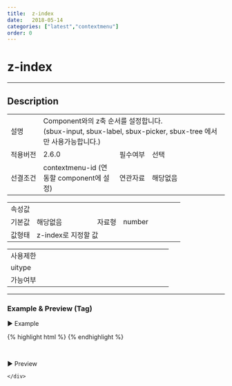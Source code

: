```yaml
---
title:  z-index
date:   2018-05-14
categories: ["latest","contextmenu"]
order: 0
---
```


z-index
===

---

## Description

<table style="width:100%">
    <colgroup>
        <col width="15%"/>
        <col width="35%"/>
        <col width="15%"/>
        <col width="35%"/>
    </colgroup>
    <tr>
        <td class="tdTitle">설명</td>
        <td colspan="3">
            Component와의 z축 순서를 설정합니다.<br>
            (sbux-input, sbux-label, sbux-picker, sbux-tree 에서만 사용가능합니다.)
        </td>
    </tr>
    <tr>
        <td class="tdTitle">적용버전</td>
        <td>2.6.0</td>
        <td class="tdTitle">필수여부</td>
        <td>선택</td>
    </tr>
    <tr>
        <td class="tdTitle">선결조건</td>
        <td>contextmenu-id (연동할 component에 설정)</td>
        <td class="tdTitle">연관자료</td>
        <td>해당없음</td>
    </tr>
</table>
<table style="width:100%">
    <colgroup>
        <col width="15%"/>
        <col width="35%"/>
        <col width="15%"/>
        <col width="35%"/>
    </colgroup>
    <tr>
        <td class="tdTitle tdBg" colspan="4">속성값</td>
    </tr>
    <tr>
        <td class="tdTitle">기본값</td>
        <td>해당없음</td>
        <td class="tdTitle">자료형</td>
        <td>number</td>
    </tr>
    <tr>
        <td class="tdTitle">값형태</td>
        <td colspan="3">z-index로 지정할 값</td>
    </tr>
</table>
<table style="width:100%">
    <colgroup>
        <col width="20%"/>
        <col width="20%"/>
        <col width="20%"/>
        <col width="20%"/>
        <col width="20%"/>
    </colgroup>
    <tr>
        <td class="tdTitle tdBg" colspan="5">사용제한</td>
    </tr>
    <tr>
        <td>uitype</td>
        <td></td>
        <td></td>
        <td></td>
        <td></td>
    </tr>
    <tr>
        <td>가능여부</td>
        <td></td>
        <td></td>
        <td></td>
        <td></td>
    </tr>
</table>

---
### Example & Preview (Tag)

<script>
    var treeJsonData=[
        { "id":"1",     "pid":"-1",  "order" : "1", "text" : "1" },
        { "id":"1_1",   "pid":"1",   "order" : "1", "text" : "1_1" },
        { "id":"1_2",   "pid":"1",   "order" : "2", "text" : "1_2" },
        { "id":"1_1_1", "pid":"1_1", "order" : "1", "text" : "1_1_1" },
        { "id":"1_2_1", "pid":"1_2", "order" : "2", "text" : "1_2_1" }
    ];
</script>

<sbux-tabs id="exTab1" name="exTab1" uitype="normal" title-target-id-array="exTab1_1" title-text-array="contextmenu" is-scrollable="false">
</sbux-tabs>
<div class="tab-content">
    <div id="exTab1_1">

▶ Example

{% highlight html %}
<sbux-tree id="sbIdx1_1" name="sbIdx1_1" uitype="normal" contextmenu-id="sbcontenxt1">
    <tree-item text="1">
        <tree-item text="1_1">
            <tree-item text="1_1_1"></tree-item>
        </tree-item>
        <tree-item text="1_2">
            <tree-item text="1_2_1"></tree-item>
        </tree-item>
    </tree-item>
</sbux-tree>
<sbux-contextmenu id="sbcontenxt1" name="sbcontenxt1" z-index="20">
    <menu-item id="context1_menu1" text="menu1">
        <menu-item id="context1_menu1_1" text="menu1_1"></menu-item>
        <menu-item id="context1_menu1_2" text="menu1_2"></menu-item>
    </menu-item>
    <menu-item id="context1_menu2" text="menu2"></menu-item>
    <menu-item id="context1_menu3" text="menu3"></menu-item>
</sbux-contextmenu>
{% endhighlight %}

<br>

▶ Preview 

<sbux-tree id="sbIdx1_1" name="sbIdx1_1" uitype="normal" contextmenu-id="sbcontenxt1">
    <tree-item text="1">
        <tree-item text="1_1">
            <tree-item text="1_1_1"></tree-item>
        </tree-item>
        <tree-item text="1_2">
            <tree-item text="1_2_1"></tree-item>
        </tree-item>
    </tree-item>
</sbux-tree>
<sbux-contextmenu id="sbcontenxt1" name="sbcontenxt1" z-index="20">
    <menu-item id="context1_menu1" text="menu1">
        <menu-item id="context1_menu1_1" text="menu1_1"></menu-item>
        <menu-item id="context1_menu1_2" text="menu1_2"></menu-item>
    </menu-item>
    <menu-item id="context1_menu2" text="menu2"></menu-item>
    <menu-item id="context1_menu3" text="menu3"></menu-item>
</sbux-contextmenu>

    </div>
</div>